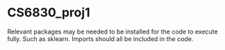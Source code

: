 # CS6830_proj1

Relevant packages may be needed to be installed for the code to execute fully. Such as sklearn.
Imports should all be included in the code.
